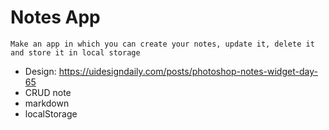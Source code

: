 # Notes App

    Make an app in which you can create your notes, update it, delete it 
    and store it in local storage
    
-   Design: https://uidesigndaily.com/posts/photoshop-notes-widget-day-65
-   CRUD note
-   markdown
-   localStorage
